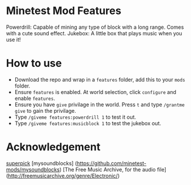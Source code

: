 # Minetest Mod Features
Powerdrill: Capable of mining any type of block with a long range. Comes with a cute sound effect.
Jukebox: A little box that plays music when you use it!

# How to use
* Download the repo and wrap in a `features` folder, add this to your `mods` folder.
* Ensure `features` is enabled. At world selection, click `configure` and enable `features`.
* Ensure you have `give` privilage in the world. Press `t` and type `/grantme give` to gain the privilage.
* Type `/giveme features:powerdrill 1` to test it out.
* Type `/giveme features:musicblock 1` to test the jukebox out.


# Acknowledgement
[superpick](https://github.com/taikedz/everamzah-superpick)
[mysoundblocks] (https://github.com/minetest-mods/mysoundblocks)
[The Free Music Archive, for the audio file] (http://freemusicarchive.org/genre/Electronic/)
